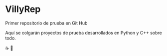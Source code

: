 # VillyRep

Primer repositorio de prueba en Git Hub

Aquí se colgarán proyectos de prueba desarrollados en Python y C++ sobre todo.

:coffee: :dancer:
